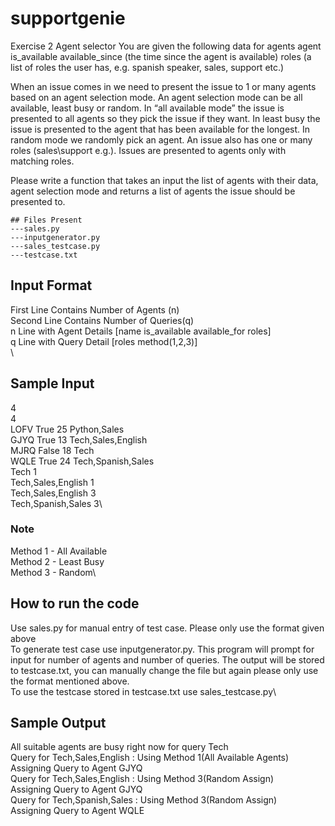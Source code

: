 # supportgenie
Exercise 2
Agent selector
You are given the following data for agents 
agent
is_available
available_since (the time since the agent is available)
roles (a list of roles the user has, e.g. spanish speaker, sales, support etc.) 

When an issue comes in we need to present the issue to 1 or many agents based on an agent selection mode. An agent selection mode can be all available, least busy or random. In “all available mode” the issue is presented to all agents so they pick the issue if they want. In least busy the issue is presented to the agent that has been available for the longest. In random mode we randomly pick an agent. An issue also has one or many roles (sales\support e.g.). Issues are presented to agents only with matching roles.

Please write a function that takes an input the list of agents with their data, agent selection mode and returns a list of agents the issue should be presented to.  

```
## Files Present 
---sales.py
---inputgenerator.py
---sales_testcase.py
---testcase.txt
```
## Input Format 

First Line Contains Number of Agents (n)\
Second Line Contains Number of Queries(q)\
n Line with Agent Details [name is_available available_for roles]\
q Line with Query Detail [roles method(1,2,3)]\
\
## Sample Input
4\
4\
LOFV True 25 Python,Sales\
GJYQ True 13 Tech,Sales,English\
MJRQ False 18 Tech\
WQLE True 24 Tech,Spanish,Sales\
Tech 1\
Tech,Sales,English 1\
Tech,Sales,English 3\
Tech,Spanish,Sales 3\

### Note
Method 1 - All Available\
Method 2 - Least Busy\
Method 3 - Random\
## How to run the code
Use sales.py for manual entry of test case. Please only use the format given above\
To generate test case use inputgenerator.py. This program will prompt for input for number of agents and number of queries. The output will be stored to testcase.txt, you can manually change the file but again please only use the format mentioned above.\
To use the testcase stored in testcase.txt use sales_testcase.py\

## Sample Output
All suitable agents are busy right now for query Tech\
Query for Tech,Sales,English : Using Method 1(All Available Agents)\
Assigning Query to Agent GJYQ\
Query for Tech,Sales,English : Using Method 3(Random Assign)\
Assigning Query to Agent GJYQ\
Query for Tech,Spanish,Sales : Using Method 3(Random Assign)\
Assigning Query to Agent WQLE
